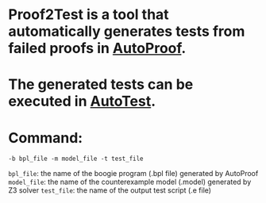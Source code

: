 # Proof2Test is a tool that automatically generates tests from failed proofs in [AutoProof](http://autoproof.sit.org).
# The generated tests can be executed in [AutoTest](http://se.inf.ethz.ch/research/autotest).


# Command: 

`-b bpl_file -m model_file -t test_file`

`bpl_file`: the name of the  boogie program (.bpl file) generated by AutoProof 
`model_file`: the name of the counterexample model  (.model) generated by Z3 solver
`test_file`: the name of the output test script (.e file)
